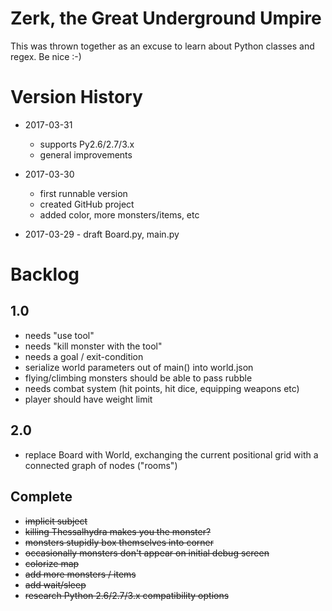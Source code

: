 # Zerk, the Great Underground Umpire

This was thrown together as an excuse to learn about Python classes and regex.  Be nice :-)

# Version History

- 2017-03-31
    - supports Py2.6/2.7/3.x
    - general improvements

- 2017-03-30 
    - first runnable version
    - created GitHub project
    - added color, more monsters/items, etc

- 2017-03-29 - draft Board.py, main.py

# Backlog

## 1.0

- needs "use tool"
- needs "kill monster with the tool"
- needs a goal / exit-condition
- serialize world parameters out of main() into world.json
- flying/climbing monsters should be able to pass rubble
- needs combat system (hit points, hit dice, equipping weapons etc)
- player should have weight limit

## 2.0

- replace Board with World, exchanging the current positional grid with
  a connected graph of nodes ("rooms")

## Complete

- ~~implicit subject~~
- ~~killing Thessalhydra makes you the monster?~~
- ~~monsters stupidly box themselves into corner~~
- ~~occasionally monsters don't appear on initial debug screen~~
- ~~colorize map~~
- ~~add more monsters / items~~
- ~~add wait/sleep~~
- ~~research Python 2.6/2.7/3.x compatibility options~~
